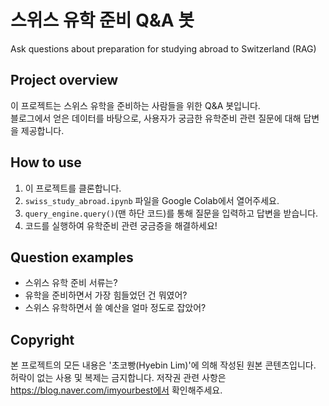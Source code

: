 # 스위스 유학 준비 Q&A 봇
Ask questions about preparation for studying abroad to Switzerland (RAG)

## Project overview
이 프로젝트는 스위스 유학을 준비하는 사람들을 위한 Q&A 봇입니다.  
블로그에서 얻은 데이터를 바탕으로, 사용자가 궁금한 유학준비 관련 질문에 대해 답변을 제공합니다.  

## How to use
1. 이 프로젝트를 클론합니다.
2. `swiss_study_abroad.ipynb` 파일을 Google Colab에서 열어주세요.
3. `query_engine.query()`(맨 하단 코드)를 통해 질문을 입력하고 답변을 받습니다.
4. 코드를 실행하여 유학준비 관련 궁금증을 해결하세요!

## Question examples
- 스위스 유학 준비 서류는?
- 유학을 준비하면서 가장 힘들었던 건 뭐였어?
- 스위스 유학하면서 쓸 예산을 얼마 정도로 잡았어?

## Copyright
본 프로젝트의 모든 내용은 '초코빵(Hyebin Lim)'에 의해 작성된 원본 콘텐츠입니다.
허락이 없는 사용 및 복제는 금지합니다.
저작권 관련 사항은 https://blog.naver.com/imyourbest에서 확인해주세요.
